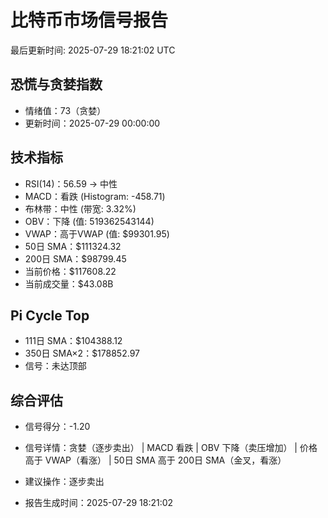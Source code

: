 # 比特币市场信号报告

最后更新时间: 2025-07-29 18:21:02 UTC

## 恐慌与贪婪指数
- 情绪值：73（贪婪）
- 更新时间：2025-07-29 00:00:00

## 技术指标
- RSI(14)：56.59 → 中性
- MACD：看跌 (Histogram: -458.71)
- 布林带：中性 (带宽: 3.32%)
- OBV：下降 (值: 519362543144)
- VWAP：高于VWAP (值: $99301.95)
- 50日 SMA：$111324.32
- 200日 SMA：$98799.45
- 当前价格：$117608.22
- 当前成交量：$43.08B

## Pi Cycle Top
- 111日 SMA：$104388.12
- 350日 SMA×2：$178852.97
- 信号：未达顶部

## 综合评估
- 信号得分：-1.20
- 信号详情：贪婪（逐步卖出） | MACD 看跌 | OBV 下降（卖压增加） | 价格高于 VWAP（看涨） | 50日 SMA 高于 200日 SMA（金叉，看涨）
- 建议操作：逐步卖出

- 报告生成时间：2025-07-29 18:21:02